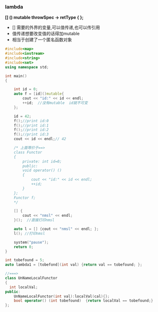 ### lambda


**[] () mutable throwSpec -> retType { };**


* []  需要的外界的变量,可以值传递,也可以传引用
* 值传递想要改变值的话得加mutable
* 相当于创建了一个匿名函数对象

```c++
#include<map>
#include<iostream>
#include<string>
#include<set>
using namespace std;

int main()
{

	int id = 0;
	auto f = [id]()mutable{
		cout << "id:" << id << endl;
		++id;  //没有mutable  id就不可变
	};

	id = 42;
	f();//print id:0
	f();//print id:1
	f();//print id:2
	f();//print id:3
	cout << id << endl;// 42

	/* 上面等价于==>
	class Functor
	{
		private: int id=0;
		public:
		void operator() ()
		{
			cout << "id:" << id << endl;
			++id;
		}
	};
	Functor f;
	*/

	[] {
		cout << "nmsl" << endl;
	}();  //直接打印nmsl

	auto l = [] {cout << "nmsl" << endl; };
	l(); //打印nmsl

	system("pause");
	return 0;
}
```

````c++
int tobefound = 5;
auto lambda1 = [tobefond](int val) {return val == tobefound; };

//===>
class UnNameLocalFunctor
{
  int localVal;
public:
    UnNameLocalFunctor(int val):localVal(cal){};
    bool operator() (int tobefound)  {return localVal == tobefound;}
};

````















